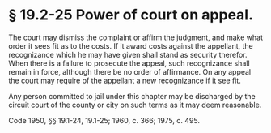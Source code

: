 # § 19.2-25 Power of court on appeal.

<p>The court may dismiss the complaint or affirm the judgment, and make what order it sees fit as to the costs. If it award costs against the appellant, the recognizance which he may have given shall stand as security therefor. When there is a failure to prosecute the appeal, such recognizance shall remain in force, although there be no order of affirmance. On any appeal the court may require of the appellant a new recognizance if it see fit.</p><p>Any person committed to jail under this chapter may be discharged by the circuit court of the county or city on such terms as it may deem reasonable.</p><p>Code 1950, §§ 19.1-24, 19.1-25; 1960, c. 366; 1975, c. 495.</p>